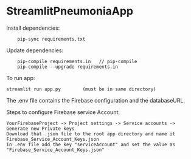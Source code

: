# StreamlitPneumoniaApp

Install dependencies:
``` pip install pip-tools
    pip-sync requirements.txt
```

Update dependencies:
```
    pip-compile requirements.in   // pip-compile
    pip-compile --upgrade requirements.in
```

To run app:
```
streamlit run app.py        (must be in same directory)
```

The .env file contains the Firebase configuration and the databaseURL.

Steps to configure Firebase service Account:

    YourFirebaseProject -> Project settings -> Service accounts -> Generate new Private keys
    Download that .json file to the root app directory and name it Firebase_Service_Account_Keys.json
    In .env file add the key "serviceAccount" and set the value as "Firebase_Service_Account_Keys.json"
